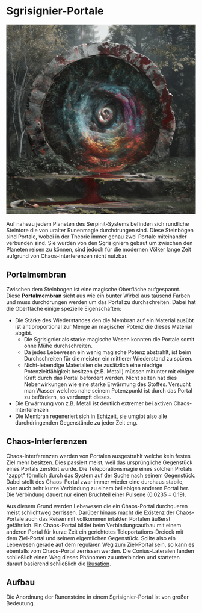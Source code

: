 # Sgrisignier-Portale
![Sgrisignier-Portal](./images/Sgrisignier-Portal_Roiatin.png)

Auf nahezu jedem Planeten des Serpinit-Systems befinden sich rundliche Steintore die von uralter Runenmagie durchdrungen sind. Diese Steinbögen sind Portale, wobei in der Theorie immer genau zwei Portale miteinander verbunden sind. Sie wurden von den Sgrisigniern gebaut um zwischen den Planeten reisen zu können, sind jedoch für die modernen Völker lange Zeit aufgrund von Chaos-Interferenzen nicht nutzbar. 

## Portalmembran
Zwischen dem Steinbogen ist eine magische Oberfläche aufgespannt. Diese **Portalmembran** sieht aus wie ein bunter Wirbel aus tausend Farben und muss durchdrungen werden um das Portal zu durchschreiten. Dabei hat die Oberfläche einige spezielle Eigenschaften:
* Die Stärke des Wiederstandes den die Membran auf ein Material ausübt ist antiproportional zur Menge an magischer Potenz die dieses Material abgibt.
    * Die Sgrisignier als starke magische Wesen konnten die Portale somit ohne Mühe durchschreiten.
    * Da jedes Lebewesen ein wenig magische Potenz abstrahlt, ist beim Durchschreiten für die meisten ein mittlerer Wiederstand zu spüren.
    * Nicht-lebendige Materialien die zusätzlich eine niedrige Potenzleitfähigkeit besitzen (z.B. Metall) müssen mitunter mit einiger Kraft durch das Portal befördert werden. Nicht selten hat dies Nebenwirkungen wie eine starke Erwärmung des Stoffes. Versucht man Wasser welches nahe seinem Potenzpunkt ist durch das Portal zu befördern, so verdampft dieses.  
* Die Erwärmung von z.B. Metall ist deutlich extremer bei aktiven Chaos-Interferenzen
* Die Membran regeneriert sich in Echtzeit, sie umgibt also alle durchdringenden Gegenstände zu jeder Zeit eng.

## Chaos-Interferenzen

Chaos-Interferenzen werden von Portalen ausgestrahlt welche kein festes Ziel mehr besitzen. Dies passiert meist, weil das ursprüngliche Gegenstück eines Portals zerstört wurde. Die Teleporationsmagie eines solchen Protals "zappt" förmlich durch das System auf der Suche nach seinem Gegenstück. Dabei stellt des Chaos-Portal zwar immer wieder eine durchaus stabile, aber auch sehr kurze Verbindung zu einem beliebigen anderen Portal her. Die Verbindung dauert nur einen Bruchteil einer Pulsene (0.0235 ± 0.19). 

Aus diesem Grund werden Lebewesen die ein Chaos-Portal durchqueren meist schlichtweg zerrissen. Darüber hinaus macht die Existenz der Chaos-Portale auch das Reisen mit vollkommen intakten Portalen äußerst gefährlich. Ein Chaos-Portal bildet beim Verbindungsaufbau mit einem anderen Portal für kurze Zeit ein gerichtetes Teleportations-Dreieck mit dem Ziel-Portal und seinem eigentlichen Gegenstück. Sollte also ein Lebewesen gerade auf dem regulären Weg zum Ziel-Portal sein, so kann es ebenfalls vom Chaos-Portal zerrissen werden. Die Conius-Lateralen fanden schließlich einen Weg dieses Phänomen zu unterbinden und starteten darauf basierend schließlich die [Ikusation](/content/Allgemein/Ikusation.md).

## Aufbau

Die Anordnung der Runensteine in einem Sgrisignier-Portal ist von großer Bedeutung.
<!-- TODO Ringsystem mit Grad-Angaben beschreiben. -->
